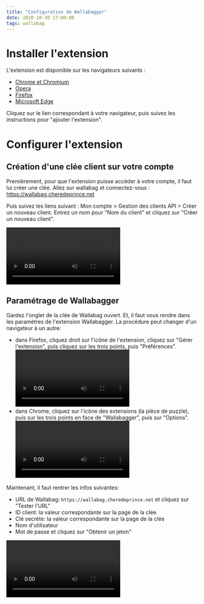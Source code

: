 ```yaml
---
title: "Configuration de Wallabagger"
date: 2020-10-30 17:00:00
tags: wallabag
---
```


# Installer l'extension

L'extension est disponible sur les navigateurs suivants :
- [Chrome et Chromium](https://chrome.google.com/webstore/detail/wallabagger/gbmgphmejlcoihgedabhgjdkcahacjlj)
- [Opera](https://addons.opera.com/ru/extensions/details/wallabagger/)
- [Firefox](https://addons.mozilla.org/en-US/firefox/addon/wallabagger/)
- [Microsoft Edge](https://www.microsoft.com/en-us/store/p/wallabagger/9p41cnlppmfz "Microsoft Edge")

Cliquez sur le lien correspondant à votre navigateur, puis suivez les instructions pour "ajouter l'extension".

# Configurer l'extension

## Création d'une clée client sur votre compte

Premièrement, pour que l'extension puisse accèder à votre compte, il faut lui créer une clée. Allez sur wallabag et connectez-vous : https://wallabag.cheredeprince.net

Puis suivez les liens suivant : Mon compte > Gestion des clients API > Créer un nouveau client. Entrez un nom pour "Nom du client" et cliquez sur "Créer un nouveau client". 

<video src="creation-de-cle.webm" controls></video>

## Paramétrage de Wallabagger

Gardez l'onglet de la clée de Wallabag ouvert. Et, il faut vous rendre dans les paramètres de l'extension Wallabagger. La procédure peut changer d'un navigateur à un autre:
- dans Firefox, cliquez droit sur l'icône de l'extension, cliquez sur "Gérer l'extension", puis cliquez sur les trois points, puis "Préférences".
<video src="wallabagger-parametre-firefox.webm" controls></video>
- dans Chrome, cliquez sur l'icône des extensions (la pièce de puzzle), puis sur les trois points en face de "Wallabagger", puis sur "Options".
<video src="wallabagger-parametre-chrome.webm" controls></video>



Maintenant, il faut rentrer les infos suivantes: 
- URL de Wallabag: `https://wallabag.cheredeprince.net` et cliquez sur "Tester l'URL"
- ID client: la valeur correspondante sur la page de la clée
- Clé secrète: la valeur correspondante sur la page de la clée
- Nom d'utilisateur 
- Mot de passe et cliquez sur "Obtenir un jeton"

<video src="wallabagger-parametrage.webm" controls></video>



